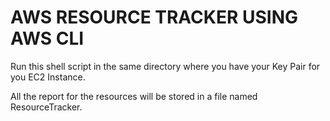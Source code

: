 # AWS RESOURCE TRACKER USING AWS CLI

Run this shell script in the same directory where you have your Key Pair for you EC2 Instance.

All the report for the resources will be stored in a file named ResourceTracker.
